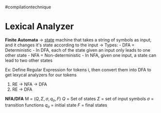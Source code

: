 #compilationtechnique 
# Lexical Analyzer

**Finite Automata**
-> <u>state</u> machine that takes a string of symbols as input, and it changes it's state according to the input
-> Types:
	- DFA = Deterministic
		- In DFA, each of the state given an input only leads to one other state
	- NFA = Non-deterministic
		- In NFA, given one input, a state can lead to two other states

Ex:
Define Regular Expression for tokens i, then convert them into DFA to get lexycal analyzers for our tokens
1. RE -> NFA -> DFA
2. RE -> DFA

**NFA/DFA**
M = $(Q, \Sigma, \sigma, q_{o}, F)$
$Q$ = Set of states
$\Sigma$ = set of input symbols
$\sigma$ = transition functions
$q_{o}$ = initial state
$F$ = final states 